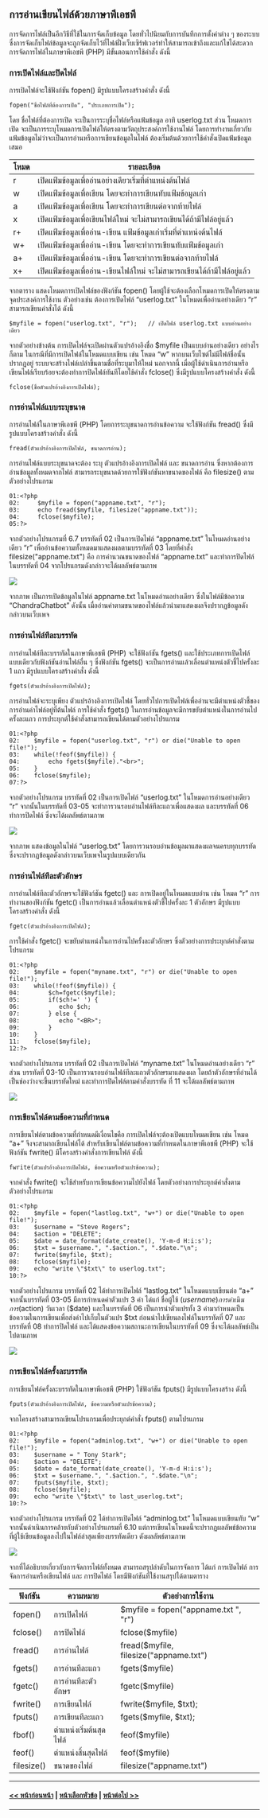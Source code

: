 ## การอ่านเขียนไฟล์ด้วยภาษาพีเอชพี

การจัดการไฟล์เป็นอีกวิธีที่ใช้ในการจัดเก็บข้อมูล โดยทั่วไปนิยมกับการบันทึกการตั้งค่าต่าง ๆ ของระบบ ซึ่งการจัดเก็บไฟล์ข้อมูลจะถูกจัดเก็บไว้ที่ไฟล์ฝั่งเว็บเซิร์ฟเวอร์ทำให้สามารถเข้าถึงและแก้ไขได้สะดวก การจัดการไฟล์ในภาษาพีเอชพี (PHP) มีขั้นตอนการใช้คำสั่ง ดังนี้

### การเปิดไฟล์และปิดไฟล์
การเปิดไฟล์จะใช้ฟังก์ชัน fopen() มีรูปแบบโครงสร้างคำสั่ง ดังนี้

```
fopen("ชื่อไฟล์ที่ต้องการเปิด", "ประเภทการเปิด");
```

โดย ชื่อไฟล์ที่ต้องการเปิด จะเป็นการระบุชื่อไฟล์หรือแฟ้มข้อมูล อาทิ userlog.txt ส่วน โหมดการเปิด จะเป็นการระบุโหมดการเปิดไฟล์ให้ตรงตามวัตถุประสงค์การใช้งานไฟล์ โดยการทำงานเกี่ยวกับแฟ้มข้อมูลไม่ว่าจะเป็นการอ่านหรือการเขียนข้อมูลในไฟล์ ต้องเริ่มต้นด้วยการใช้คำสั่งเปิดแฟ้มข้อมูลเสมอ

| โหมด | รายละเอียด |
| --- | --- |
| r | เปิดแฟ้มข้อมูลเพื่ออ่านอย่างเดียวเริ่มที่ตำแหน่งต้นไฟล์ |
| w | เปิดแฟ้มข้อมูลเพื่อเขียน โดยจะทำการเขียนทับแฟ้มข้อมูลเก่า |
| a | เปิดแฟ้มข้อมูลเพื่อเขียน โดยจะทำการเขียนต่อจากท้ายไฟล์ |
| x | เปิดแฟ้มข้อมูลเพื่อเขียนไฟล์ใหม่ จะไม่สามารถเขียนได้ถ้ามีไฟล์อยู่แล้ว |
| r+ | เปิดแฟ้มข้อมูลเพื่ออ่าน-เขียน แฟ้มข้อมูลเก่าเริ่มที่ตำแหน่งต้นไฟล์ |
| w+ | เปิดแฟ้มข้อมูลเพื่ออ่าน-เขียน โดยจะทำการเขียนทับแฟ้มข้อมูลเก่า |
| a+ | เปิดแฟ้มข้อมูลเพื่ออ่าน-เขียน โดยจะทำการเขียนต่อจากท้ายไฟล์ |
| x+ | เปิดแฟ้มข้อมูลเพื่ออ่าน-เขียนไฟล์ใหม่ จะไม่สามารถเขียนได้ถ้ามีไฟล์อยู่แล้ว |

จากตาราง แสดงโหมดการเปิดไฟล์ของฟังก์ชัน fopen() โดยผู้ใช้จะต้องเลือกโหมดการเปิดให้ตรงตามจุดประสงค์การใช้งาน ตัวอย่างเช่น ต้องการเปิดไฟล์ “userlog.txt” ในโหมดเพื่ออ่านอย่างเดียว “r” สามารถเขียนคำสั่งได้ ดังนี้

```
$myfile = fopen("userlog.txt", "r");   // เปิดไฟล์ userlog.txt แบบอ่านอย่างเดียว
```

จากตัวอย่างข้างต้น การเปิดไฟล์จะเปิดผ่านตัวแปรอ้างอิงชื่อ $myfile เป็นแบบอ่านอย่างเดียว อย่างไรก็ตาม ในกรณีที่มีการเปิดไฟล์ในโหมดแบบเขียน เช่น โหมด “w” หากบนเว็บไซต์ไม่มีไฟล์ชื่อนั้นปรากฏอยู่ ระบบจะสร้างไฟล์เปล่าขึ้นตามชื่อที่ระบุมาให้ใหม่ นอกจากนี้ เมื่อผู้ใช้ดำเนินการอ่านหรือเขียนไฟล์เรียบร้อยจะต้องทำการปิดไฟล์ทันทีโดยใช้คำสั่ง fclose() ซึ่งมีรูปแบบโครงสร้างคำสั่ง ดังนี้

```
fclose(ชื่อตัวแปรอ้างอิงการเปิดไฟล์);
```

### การอ่านไฟล์แบบระบุขนาด
การอ่านไฟล์ในภาษาพีเอชพี (PHP) โดยการระบุขนาดการอ่านข้อความ จะใช้ฟังก์ชัน fread() ซึ่งมีรูปแบบโครงสร้างคำสั่ง ดังนี้

```
fread(ตัวแปรอ้างอิงการเปิดไฟล์, ขนาดการอ่าน);
```

การอ่านไฟล์แบบระบุขนาดจะต้อง ระบุ ตัวแปรอ้างอิงการเปิดไฟล์ และ ขนาดการอ่าน ซึ่งหากต้องการอ่านข้อมูลทั้งหมดจากไฟล์ สามารถระบุขนาดด้วยการใช้ฟังก์ชันหาขนาดของไฟล์ คือ filesize() ตามตัวอย่างโปรแกรม

```
01:<?php
02:	    $myfile = fopen("appname.txt", "r");
03:	    echo fread($myfile, filesize("appname.txt"));
04:	    fclose($myfile);
05:?>
```

จากตัวอย่างโปรแกรมที่ 6.7 บรรทัดที่ 02 เป็นการเปิดไฟล์ “appname.txt” ในโหมดอ่านอย่างเดียว “r” เพื่ออ่านข้อความทั้งหมดมาแสดงผลตามบรรทัดที่ 03 โดยที่คำสั่ง filesize("appname.txt") คือ การคำนวณขนาดของไฟล์ “appname.txt” และทำการปิดไฟล์ในบรรทัดที่ 04 จากโปรแกรมดังกล่าวจะได้ผลลัพธ์ตามภาพ

<img src=img/0608.png>

จากภาพ เป็นการเปิดข้อมูลในไฟล์ appname.txt ในโหมดอ่านอย่างเดียว ซึ่งในไฟล์มีข้อความ “ChandraChatbot” ดังนั้น เมื่ออ่านค่าตามขนาดของไฟล์แล้วนำมาแสดงผลจึงปรากฏข้อมูลดังกล่าวบนเว็บเพจ 

### การอ่านไฟล์ทีละบรรทัด
การอ่านไฟล์ทีละบรรทัดในภาษาพีเอชพี (PHP) จะใช้ฟังก์ชัน fgets() และใช้ประเภทการเปิดไฟล์แบบเดียวกับฟังก์ชันอ่านไฟล์อื่น ๆ ซึ่งฟังก์ชัน fgets() จะเป็นการอ่านแล้วเลื่อนตำแหน่งตัวชี้ไปครั้งละ 1 แถว มีรูปแบบโครงสร้างคำสั่ง ดังนี้ 

```
fgets(ตัวแปรอ้างอิงการเปิดไฟล์);
```

การอ่านไฟล์จะระบุเพียง ตัวแปรอ้างอิงการเปิดไฟล์ โดยทั่วไปการเปิดไฟล์เพื่ออ่านจะมีตำแหน่งตัวชี้ของการอ่านค่าไฟล์อยู่ที่ต้นไฟล์ การใช้คำสั่ง fgets() ในการอ่านข้อมูลจะมีการขยับตำแหน่งในการอ่านไปครั้งละแถว การประยุกต์ใช้คำสั่งสามารถเขียนได้ตามตัวอย่างโปรแกรม

```
01:<?php
02:	   $myfile = fopen("userlog.txt", "r") or die("Unable to open file!");
03:	   while(!feof($myfile)) {
04:	       echo fgets($myfile)."<br>";
05:	   }
06:	   fclose($myfile);
07:?>
```

จากตัวอย่างโปรแกรม บรรทัดที่ 02 เป็นการเปิดไฟล์ “userlog.txt” ในโหมดการอ่านอย่างเดียว “r” จากนั้นในบรรทัดที่ 03-05 จะทำการวนรอบอ่านไฟล์ทีละแถวเพื่อแสดงผล และบรรทัดที่ 06 ทำการปิดไฟล์ ซึ่งจะได้ผลลัพธ์ตามภาพ

<img src=img/0609.png>

จากภาพ แสดงข้อมูลในไฟล์ “userlog.txt” โดยการวนรอบอ่านข้อมูลมาแสดงผลจนครบทุกบรรทัด ซึ่งจะปรากฏข้อมูลดังกล่าวบนเว็บเพจในรูปแบบเดียวกัน

### การอ่านไฟล์ทีละตัวอักษร
การอ่านไฟล์ทีละตัวอักษรจะใช้ฟังก์ชัน fgetc() และ การเปิดอยู่ในโหมดแบบอ่าน เช่น โหมด “r” การทำงานของฟังก์ชัน fgetc() เป็นการอ่านแล้วเลื่อนตำแหน่งตัวชี้ไปครั้งละ 1 ตัวอักษร มีรูปแบบโครงสร้างคำสั่ง ดังนี้

```
fgetc(ตัวแปรอ้างอิงการเปิดไฟล์);
```

การใช้คำสั่ง fgetc() จะขยับตำแหน่งในการอ่านไปครั้งละตัวอักษร ซึ่งตัวอย่างการประยุกต์คำสั่งตามโปรแกรม

```
01:<?php
02:	   $myfile = fopen("myname.txt", "r") or die("Unable to open file!");
03:	   while(!feof($myfile)) {
04:	       $ch=fgetc($myfile);
05:	       if($ch!=' ') {
06:	          echo $ch;
07:	       } else {   
08:	          echo "<BR>"; 
09:	       }
10:	   }
11:	   fclose($myfile);
12:?>
```

จากตัวอย่างโปรแกรม บรรทัดที่ 02 เป็นการเปิดไฟล์ “myname.txt” ในโหมดอ่านอย่างเดียว “r” ส่วน บรรทัดที่ 03-10 เป็นการวนรอบอ่านไฟล์ทีละแถวตัวอักษรมาแสดงผล โดยถ้าตัวอักษรที่อ่านได้เป็นช่องว่างจะขึ้นบรรทัดใหม่ และทำการปิดไฟล์ตามคำสั่งบรรทัด
ที่ 11 จะได้ผลลัพธ์ตามภาพ

<img src=img/0610.png>

### การเขียนไฟล์ตามข้อความที่กำหนด
การเขียนไฟล์ตามข้อความที่กำหนดมีเงื่อนไขคือ การเปิดไฟล์จะต้องเปิดแบบโหมดเขียน เช่น โหมด “a+” จึงจะสามาถเขียนไฟล์ได้ สำหรับเขียนไฟล์ตามข้อความที่กำหนดในภาษาพีเอชพี (PHP) จะใช้ฟังก์ชัน fwrite() มีโครงสร้างคำสั่งการเขียนไฟล์ ดังนี้

```
fwrite(ตัวแปรอ้างอิงการเปิดไฟล์, ข้อความหรือตัวแปรข้อความ);
```

จากคำสั่ง fwrite() จะใช้สำหรับการเขียนข้อความไปยังไฟล์ โดยตัวอย่างการประยุกต์คำสั่งตามตัวอย่างโปรแกรม

```
01:<?php
02:	   $myfile = fopen("lastlog.txt", "w+") or die("Unable to open file!");
03:	   $username = "Steve Rogers"; 
04:	   $action = "DELETE";
05:	   $date = date_format(date_create(), 'Y-m-d H:i:s');
06:	   $txt = $username.", ".$action.", ".$date."\n";
07:	   fwrite($myfile, $txt);
08:	   fclose($myfile);
09:	   echo "write \"$txt\" to userlog.txt";
10:?>
```

จากตัวอย่างโปรแกรม บรรทัดที่ 02 ได้ทำการเปิดไฟล์ “lastlog.txt” ในโหมดแบบเขียนต่อ “a+” จากนั้นบรรทัดที่ 03-05 มีการกำหนดค่าตัวแปร 3 ค่า ได่แก่ ชื่อผู้ใช้ ($username) การดำเนินการ ($action) วันเวลา ($date) และในบรรทัดที่ 06 เป็นการนำตัวแปรทั้ง 3 ค่ามากำหนดเป็นข้อความในการเขียนเพื่อส่งค่าไปเก็บในตัวแปร $txt ก่อนนำไปเขียนลงไฟล์ในบรรทัดที่ 07 และ บรรทัดที่ 08 ทำการปิดไฟล์ และได้แสดงข้อความสถานะการเขียนในบรรทัดที่ 09 ซึ่งจะได้ผลลัพธ์เป็นไปตามภาพ

<img src=img/0611.png>

### การเขียนไฟล์ครั้งละบรรทัด
การเขียนไฟล์ครั้งละบรรทัดในภาษาพีเอชพี (PHP) ใช้ฟังก์ชัน fputs() มีรูปแบบโครงสร้าง ดังนี้

```
fputs(ตัวแปรอ้างอิงการเปิดไฟล์, ข้อความหรือตัวแปรข้อความ);
```

จากโครงสร้างสามารถเขียนโปรแกรมเพื่อประยุกต์คำสั่ง fputs() ตามโปรแกรม

```
01:<?php
02:	   $myfile = fopen("adminlog.txt", "w+") or die("Unable to open file!");
03:	   $username = " Tony Stark"; 
04:	   $action = "DELETE";
05:	   $date = date_format(date_create(), 'Y-m-d H:i:s');
06:	   $txt = $username.", ".$action.", ".$date."\n";
07:	   fputs($myfile, $txt);
08:	   fclose($myfile);
09:	   echo "write \"$txt\" to last_userlog.txt";
10:?>
```

จากตัวอย่างโปรแกรม บรรทัดที่ 02 ได้ทำการเปิดไฟล์ “adminlog.txt” ในโหมดแบบเขียนทับ “w” จากนั้นดำเนินการคล้ายกับตัวอย่างโปรแกรมที่ 6.10 แต่การเขียนในโหมดนี้จะปรากฏผลลัพธ์ข้อความที่ผู้ใช้เขียนข้อมูลลงไปในไฟล์ล่าสุดเพียงบรรทัดเดียว ดังผลลัพธ์ตามภาพ

<img src=img/0612.png>

จากที่ได้อธิบายเกี่ยวกับการจัดการไฟล์ทั้งหมด สามารถสรุปลำดับในการจัดการ ได้แก่ การเปิดไฟล์ การจัดการอ่านหรือเขียนไฟล์ และ การปิดไฟล์ โดยมีฟังก์ชันที่ใช้งานสรุปได้ตามตาราง

| ฟังก์ชัน | ความหมาย |	ตัวอย่างการใช้งาน |
| --- | --- | --- |
| fopen() |	การเปิดไฟล์ |	$myfile = fopen("appname.txt ", "r") |
| fclose() | การปิดไฟล์ |	fclose($myfile) |
| fread() |	การอ่านไฟล์ |	fread($myfile, filesize("appname.txt") |
| fgets() |	การอ่านทีละแถว |	fgets($myfile) |
| fgetc() |	การอ่านทีละตัวอักษร |	fgetc($myfile) |
| fwrite() | การเขียนไฟล์ |	fwrite($myfile, $txt); |
| fputs() |	การเขียนทีละแถว |	fgets($myfile, $txt); |
| fbof() | ตำแหน่งเริ่มต้นสุดไฟล์ |	feof($myfile) |
| feof() | ตำแหน่งสิ้นสุดไฟล์ |	feof($myfile) |
| filesize() | ขนาดของไฟล์ |	filesize("appname.txt") |


---
#### [<< หน้าก่อนหน้า](0602.md) | [หน้าเลือกหัวข้อ](README.md) | [หน้าต่อไป >>](0610.md)
---
